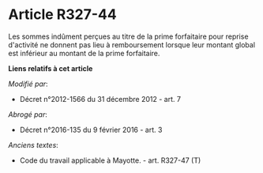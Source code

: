 # Article R327-44

Les sommes indûment perçues au titre de la prime forfaitaire pour reprise d'activité ne donnent pas lieu à remboursement
lorsque leur montant global est inférieur au montant de la prime forfaitaire.

**Liens relatifs à cet article**

_Modifié par_:

  - Décret n°2012-1566 du 31 décembre 2012 - art. 7

_Abrogé par_:

  - Décret n°2016-135 du 9 février 2016 - art. 3

_Anciens textes_:

  - Code du travail applicable à Mayotte. - art. R327-47 (T)
